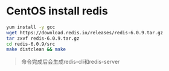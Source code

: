 # CentOS install redis

```sh
yum install -y gcc
wget https://download.redis.io/releases/redis-6.0.9.tar.gz
tar zxvf redis-6.0.9.tar.gz
cd redis-6.0.9/src
make distclean && make
```

> 命令完成后会生成redis-cli和redis-server
